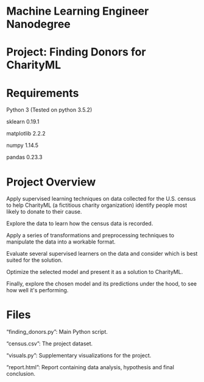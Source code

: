 # Machine Learning Engineer Nanodegree

# Project: Finding Donors for CharityML

# Requirements

Python 3 (Tested on python 3.5.2)

sklearn     0.19.1

matplotlib  2.2.2

numpy       1.14.5

pandas      0.23.3


# Project Overview

Apply supervised learning techniques on data collected for the U.S. census to help CharityML (a fictitious charity organization) identify people most likely to donate to their cause.

Explore the data to learn how the census data is recorded.

Apply a series of transformations and preprocessing techniques to manipulate the data into a workable format.

Evaluate several supervised learners on the data and consider which is best suited for the solution.

Optimize the selected model and present it as a solution to CharityML. 

Finally, explore the chosen model and its predictions under the hood, to see how well it's performing.

# Files

“finding_donors.py”: Main Python script.

“census.csv”: The project dataset.

“visuals.py”: Supplementary visualizations for the project.

“report.html”: Report containing data analysis, hypothesis and final conclusion.
